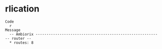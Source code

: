 # rlication

    Code
      r
    Message
      -- Ambiorix ---------------------------------------------------------- router --
      * routes: 8

